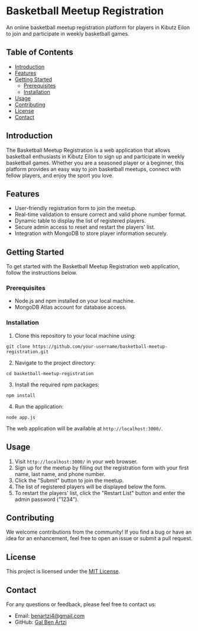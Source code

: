 # Basketball Meetup Registration

An online basketball meetup registration platform for players in Kibutz Eilon to join and participate in weekly basketball games.

## Table of Contents

- [Introduction](#introduction)
- [Features](#features)
- [Getting Started](#getting-started)
  - [Prerequisites](#prerequisites)
  - [Installation](#installation)
- [Usage](#usage)
- [Contributing](#contributing)
- [License](#license)
- [Contact](#contact)

## Introduction

The Basketball Meetup Registration is a web application that allows basketball enthusiasts in Kibutz Eilon to sign up and participate in weekly basketball games. Whether you are a seasoned player or a beginner, this platform provides an easy way to join basketball meetups, connect with fellow players, and enjoy the sport you love.

## Features

- User-friendly registration form to join the meetup.
- Real-time validation to ensure correct and valid phone number format.
- Dynamic table to display the list of registered players.
- Secure admin access to reset and restart the players' list.
- Integration with MongoDB to store player information securely.

## Getting Started

To get started with the Basketball Meetup Registration web application, follow the instructions below.

### Prerequisites

- Node.js and npm installed on your local machine.
- MongoDB Atlas account for database access.

### Installation

1. Clone this repository to your local machine using:

```
git clone https://github.com/your-username/basketball-meetup-registration.git
```



2. Navigate to the project directory:

```
cd basketball-meetup-registration
```


3. Install the required npm packages:

```
npm install
```

4. Run the application:

```
node app.js
```


The web application will be available at `http://localhost:3000/`.

## Usage

1. Visit `http://localhost:3000/` in your web browser.
2. Sign up for the meetup by filling out the registration form with your first name, last name, and phone number.
3. Click the "Submit" button to join the meetup.
4. The list of registered players will be displayed below the form.
5. To restart the players' list, click the "Restart List" button and enter the admin password ("1234").

## Contributing

We welcome contributions from the community! If you find a bug or have an idea for an enhancement, feel free to open an issue or submit a pull request.

## License

This project is licensed under the [MIT License](LICENSE).

## Contact

For any questions or feedback, please feel free to contact us:

- Email: [benartzi4@gmail.com](mailto:benartzi4@gmail.com)
- GitHub: [Gal Ben Artzi](https://github.com/BenArtzi4)
